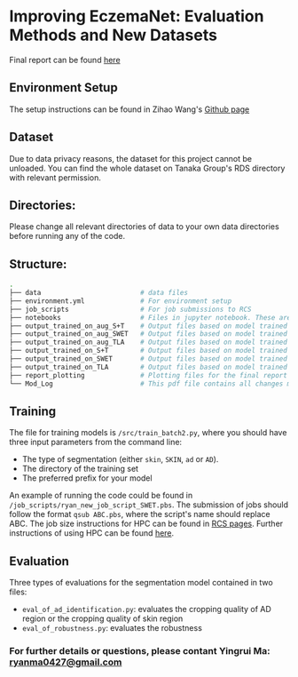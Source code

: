 # Improving EczemaNet: Evaluation Methods and New Datasets

Final report can be found [here](https://imperiallondon.sharepoint.com/:f:/r/sites/365-tanakagroup/Shared%20Documents/AD%20ML%20Project/SWET%20DATA%20-%20Hywel%20Williams/IMAGE%20PROJECT/2022%20Ryan%20EczemaNet/Final%20report?csf=1&web=1&e=urMF5W)

## Environment Setup
The setup instructions can be found in Zihao Wang's [Github page](https://github.ic.ac.uk/tanaka-group/EczemaNet-DeepLearning-Segmentation)

## Dataset
Due to data privacy reasons, the dataset for this project cannot be unloaded. You can find the whole dataset on Tanaka Group's RDS directory with relevant permission.

## Directories:
Please change all relevant directories of data to your own data directories before running any of the code.

## Structure:
```bash
.
├── data                         # data files
├── environment.yml              # For environment setup
├── job_scripts                  # For job submissions to RCS
├── notebooks                    # Files in jupyter notebook. These are mainly intermediate files for e.g. report graphs
├── output_trained_on_aug_S+T    # Output files based on model trained on augmented S+T dataset
├── output_trained_on_aug_SWET   # Output files based on model trained on augmented SWET dataset
├── output_trained_on_aug_TLA    # Output files based on model trained on augmented TLA dataset
├── output_trained_on_S+T        # Output files based on model trained on S+T dataset
├── output_trained_on_SWET       # Output files based on model trained on SWET dataset
├── output_trained_on_TLA        # Output files based on model trained on TLA dataset
├── report_plotting              # Plotting files for the final report 
└── Mod_Log                      # This pdf file contains all changes made compared to Zihao Wang's code
```
## Training
The file for training models is `/src/train_batch2.py`, where you should have three input parameters from the command line:
* The type of segmentation (either `skin`, `SKIN`, `ad` or `AD`).
* The directory of the training set
* The preferred prefix for your model

An example of running the code could be found in `/job_scripts/ryan_new_job_script_SWET.pbs`. The submission of jobs should follow the format `qsub ABC.pbs`, where the script's name should replace ABC. The job size instructions for HPC can be found in [RCS pages](https://wiki.imperial.ac.uk/display/HPC/New+Job+sizing+guidance). Further instructions of using HPC can be found [here](https://wiki.imperial.ac.uk/display/HPC/High+Performance+Computing).

## Evaluation
Three types of evaluations for the segmentation model contained in two files:
* `eval_of_ad_identification.py`: evaluates the cropping quality of AD region or the cropping quality of skin region
* `eval_of_robustness.py`: evaluates the robustness


### For further details or questions, please contant Yingrui Ma: ryanma0427@gmail.com
